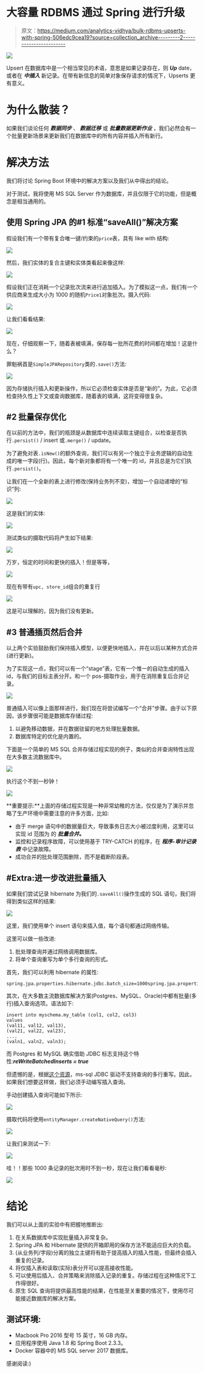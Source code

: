 # 大容量 RDBMS 通过 Spring 进行升级

> 原文：<https://medium.com/analytics-vidhya/bulk-rdbms-upserts-with-spring-506edc9cea19?source=collection_archive---------2----------------------->

![](img/188e54a69d2943052f459671005b40e0.png)

Upsert 在数据库中是一个相当常见的术语，意思是如果记录存在，则 ***Up*** date，或者在 ***中插入*** 新记录。在带有新信息的简单对象保存请求的情况下，Upserts 更有意义。

# 为什么散装？

如果我们谈论任何 ***数据同步*** 、 ***数据迁移*** 或 ***批量数据更新作业*** ，我们必然会有一个批量更新场景来更新我们在数据库中的所有内容并插入所有新行。

# 解决方法

我们将讨论 Spring Boot 环境中的解决方案以及我们从中得出的结论。

对于测试，我将使用 MS SQL Server 作为数据库，并且仅限于它的功能，但是概念是相当通用的。

## 使用 Spring JPA 的#1 标准“saveAll()”解决方案

假设我们有一个带有复合唯一键/约束的`price`表，具有 like with 结构:

![](img/8828b277a5c8b68f28214d3a2ae9674d.png)

然后，我们实体的复合主键和实体类看起来像这样:

![](img/2f041bf830f51d5334f2222bf6ae635f.png)

假设我们正在消耗一个记录批次流来进行追加插入。为了模拟这一点，我们有一个供应商来生成大小为 1000 的随机`Price1`对象批次。摄入代码:

![](img/2aabc931efefeb6f06a8244c841518d7.png)

让我们看看结果:

![](img/55ab9588578510e532380a287a7fff69.png)

现在，仔细观察一下，随着表被填满，保存每一批所花费的时间都在增加！这是什么？

罪魁祸首是`SimpleJPARepository`类的`.save()`方法:

![](img/448e950d5c993fce6612138bd8502dc7.png)

因为存储执行插入和更新操作，所以它必须检查实体是否是“新的”。为此，它必须检查持久性上下文或查询数据库，随着表的填满，这将变得很复杂。

## #2 批量保存优化

在以前的方法中，我们的瓶颈是从数据库中连续读取主键组合，以检查是否执行`.persist()` / insert 或`.merge()` / update。

为了避免对表`.isNew()`的额外查询，我们可以有另一个独立于业务逻辑的自动生成的唯一字段(行)。因此，每个新对象都将有一个唯一的 id，并且总是为它们执行`.persist()`。

让我们在一个全新的表上进行修改(保持业务列不变)，增加一个自动递增的“标识”列:

![](img/5526179e8bcc4ec619fea92a84979c1e.png)

这是我们的实体:

![](img/2ef03fd9e0b90587c3c3e0774ee7f6dd.png)

测试类似的摄取代码将产生如下结果:

![](img/bc73c34a6d9c2aa217d8049a44ee1b7b.png)

万岁，恒定的时间和更快的插入！但是等等，

![](img/11aa8dd3b6f9bbe616040305565121b6.png)

现在有带有`upc, store_id`组合的重复行

![](img/c1827a265da544be003a2b8b4dfac4f0.png)

这是可以理解的，因为我们没有更新。

## #3 普通插页然后合并

以上两个实验鼓励我们保持插入模型，以便更快地插入，并在以后以某种方式合并(进行更新)。

为了实现这一点，我们可以有一个“stage”表，它有一个惟一的自动生成的插入 id，与我们的目标主表分开。和一个 pos-摄取作业，用于在消除重复后合并记录。

![](img/e27d5f38303229399903c2ec0b0f2cf1.png)

普通插入可以像上面那样进行，我们现在将尝试编写一个“合并”步骤。由于以下原因，该步骤很可能是数据库存储过程:

1.  以避免移动数据，并在数据驻留的地方处理批量数据。
2.  数据库特定的优化是内置的。

下面是一个简单的 MS SQL 合并存储过程实现的例子，类似的合并查询特性出现在大多数主流数据库中。

![](img/62404332d0112a4efe5db43619dcc8a9.png)

执行这个不到一秒钟！

![](img/e16edda7afdcabbc6c74e037eed6e2be.png)

**重要提示:**上面的存储过程实现是一种非常幼稚的方法，仅仅是为了演示并忽略了生产环境中需要注意的许多方面，比如:

*   由于 merge 语句中的数据量巨大，导致事务日志大小被过度利用，这里可以实现 id 范围为 的 ***批量合并。***
*   监控和记录程序故障，可以使用基于 TRY-CATCH 的程序，在 ***程序-审计记录表*** 中记录故障。
*   成功合并的批处理范围删除，而不是截断阶段表。

## #Extra:进一步改进批量插入

如果我们尝试记录 hibernate 为我们的`.saveAll()`操作生成的 SQL 语句，我们将得到类似这样的结果:

![](img/300e6b160f371f6d12a3ee7b66152920.png)

这里，我们使用单个 insert 语句来插入值，每个语句都通过网络传输。

这里可以做一些改进:

1.  批处理查询并通过网络调用数据库。
2.  将单个查询重写为单个多行查询的形式。

首先，我们可以利用 hibernate 的属性:

```
spring.jpa.properties.hibernate.jdbc.batch_size=1000spring.jpa.properties.hibernate.order_inserts=true
```

其次，在大多数主流数据库解决方案(Postgres、MySQL、Oracle)中都有批量(多行)插入查询选项。语法如下:

```
insert into myschema.my_table (col1, col2, col3) 
values
(val11, val12, val13),
(val21, val22, val23),
....
(valn1, valn2, valn3);
```

而 Postgres 和 MySQL 确实借助 JDBC 标志支持这个特性:***reWriteBatchedInserts = true***

但遗憾的是，根据[这个资源](https://docs.microsoft.com/en-us/sql/connect/jdbc/use-bulk-copy-api-batch-insert-operation?view=sql-server-ver15)，ms-sql JDBC 驱动不支持查询的多行重写。因此，如果我们想要这样做，我们必须手动编写插入查询。

手动创建插入查询可能如下所示:

![](img/4433ab65d9eb3480a4202df6e7323d1f.png)

摄取代码将使用`entityManager.createNativeQuery()`方法:

![](img/9178b395b8bace892017a6e604792d78.png)

让我们来测试一下:

![](img/f2027803687f45b708930a2d60f34e8e.png)

哇！！那些 1000 条记录的批次用时不到一秒，现在让我们看看毫秒:

![](img/bb2d3c7994e2bb9a88fc4bef4ac76bd4.png)

# 结论

我们可以从上面的实验中有把握地推断出:

1.  在关系数据库中实现批量插入非常复杂。
2.  Spring JPA 和 Hibernate 提供的开箱即用的保存方法不能适应巨大的负载。
3.  (从业务列/字段)分离的独立主键将有助于提高插入的插入性能，但最终会插入重复的记录。
4.  将仅插入表和读取(实际)表分开可以提高接收性能。
5.  可以使用后插入、合并策略来消除插入记录的重复。存储过程在这种情况下工作得很好。
6.  原生 SQL 查询将提供最高性能的结果，在性能至关重要的情况下，使用尽可能接近数据库的解决方案。

## 测试环境:

*   Macbook Pro 2016 型号 15 英寸，16 GB 内存。
*   应用程序使用 Java 1.8 和 Spring Boot 2.3.3。
*   Docker 容器中的 MS SQL server 2017 数据库。

感谢阅读:)